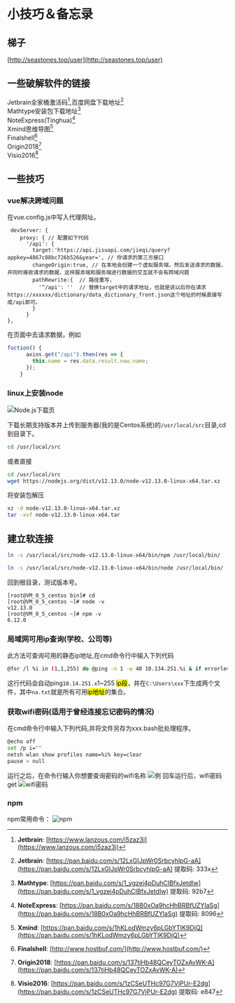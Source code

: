 # 小技巧＆备忘录

## 梯子

[http://seastones.top/user](http://seastones.top/user)

## 一些破解软件的链接
Jetbrain全家桶激活码[^1],百度网盘下载地址[^2]  
Mathtype安装包下载地址[^3]  
NoteExpress(Tinghua)[^4]  
Xmind思维导图[^5]   
Finalshell[^6]  
Origin2018[^7]  
Visio2016[^8]  

## 一些技巧
### vue解决跨域问题
在vue.config.js中写入代理网址。
``` javascript{4,7}
 devServer: {
    proxy: { // 配置如下代码
      '/api': {
        target:'https://api.jisuapi.com/jieqi/query?appkey=4867c88bc726b526&year=', // 你请求的第三方接口
        changeOrigin:true, // 在本地会创建一个虚拟服务端，然后发送请求的数据，并同时接收请求的数据，这样服务端和服务端进行数据的交互就不会有跨域问题
        pathRewrite:{  // 路径重写，
          '^/api': ''  // 替换target中的请求地址，也就是说以后你在请求https://xxxxxx/dictionary/data_dictionary_front.json这个地址的时候直接写成/api即可。
        }
      }
},
```
在页面中去请求数据，例如
``` javascript
fuction() {
      axios.get("/api").then(res => {
        this.name = res.data.result.now.name;
      });
    }
```
### linux上安装node
![Node.js下载页](https://eric-he.oss-cn-beijing.aliyuncs.com/2019/10/26/ac69e83124c3d942b7e344a0e3a095c6.jpg) 

下载长期支持版本并上传到服务器(我的是Centos系统)的`/usr/local/src`目录,cd到目录下。
``` bash
cd /usr/local/src
```
或者直接
``` bash
cd /usr/local/src
wget https://nodejs.org/dist/v12.13.0/node-v12.13.0-linux-x64.tar.xz
```
将安装包解压
``` bash
xz -d node-v12.13.0-linux-x64.tar.xz
tar -xvf node-v12.13.0-linux-x64.tar
``` 
## 建立软连接
``` bash
ln -s /usr/local/src/node-v12.13.0-linux-x64/bin/npm /usr/local/bin/

ln -s /usr/local/src/node-v12.13.0-linux-x64/bin/node /usr/local/bin/
```
回到根目录，测试版本号。
```
[root@VM_0_5_centos bin]# cd
[root@VM_0_5_centos ~]# node -v
v12.13.0
[root@VM_0_5_centos ~]# npm -v
6.12.0
```

### 局域网可用ip查询(学校、公司等)
此方法可查询可用的静态ip地址,在cmd命令行中输入下列代码
``` bash
@for /l %i in (1,1,255) do @ping -n 1 -w 40 10.134.251.%i & if errorlevel 1 (echo 10.134.251.%i>>na.txt) else (echo 10.134.251.%i>>act.txt)
```
这行代码会自动ping`10.14.251.x`1~255 <mark>ip段</mark>，并在`C:\Users\xxx`下生成两个文件，其中`na.txt`就是所有可用<mark>ip地址</mark>的集合。  

### 获取wifi密码(适用于曾经连接忘记密码的情况)
在cmd命令行中输入下列代码,并将文件另存为xxx.bash批处理程序。
``` bash
@echo off
set /p i=""
netsh wlan show profiles name=%i% key=clear
pause > null
```
运行之后，在命令行输入你想要查询密码的wifi名称
![例](https://eric-he.oss-cn-beijing.aliyuncs.com/2019/10/24/9d48696777b6f933a948276b9c397c71.jpg) 
回车运行后，wifi密码get
![wifi密码](https://eric-he.oss-cn-beijing.aliyuncs.com/2019/10/24/e8c099f90987f46a5d142df7e62b5757.jpg) 

### npm
npm常用命令：
![npm](https://eric-sheng-1300164148.cos.ap-guangzhou.myqcloud.com/2019/10/06/b4069db178572a4e093e7fe895e4812d.png)


[^1]:<b>Jetbrain</b>: [https://www.lanzous.com/i5zaz3i](https://www.lanzous.com/i5zaz3i) 
[^2]:<b>Jetbrain</b>: [https://pan.baidu.com/s/12LxGIJpWr0SrbcyhlpG-aA](https://pan.baidu.com/s/12LxGIJpWr0SrbcyhlpG-aA) 提取码: 333x  
[^3]:<b>Mathtype</b>: [https://pan.baidu.com/s/1_vgzei4pDuhCIBfxJetdIw](https://pan.baidu.com/s/1_vgzei4pDuhCIBfxJetdIw) 提取码: 92b7
[^4]:<b>NoteExpress</b>: [https://pan.baidu.com/s/18B0xOa9hcHhBRBfUZYlaSg](https://pan.baidu.com/s/18B0xOa9hcHhBRBfUZYlaSg) 提取码: 8096 
[^5]:<b>Xmind</b>: [https://pan.baidu.com/s/1hKLodWmzy6pLGbYTIK9DjQ](https://pan.baidu.com/s/1hKLodWmzy6pLGbYTIK9DjQ)
[^6]:<b>Finalshell</b>: [http://www.hostbuf.com/](http://www.hostbuf.com/)
[^7]:<b>Origin2018</b>: [https://pan.baidu.com/s/137tiHb48QCeyTOZxAvWK-A](https://pan.baidu.com/s/137tiHb48QCeyTOZxAvWK-A)
[^8]:<b>Visio2016</b>: [https://pan.baidu.com/s/1zCSeUTHc97G7VjPUr-E2dg](https://pan.baidu.com/s/1zCSeUTHc97G7VjPUr-E2dg) 提取码: e847